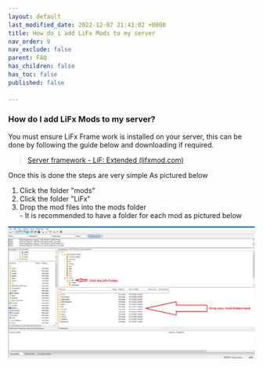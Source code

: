 ```yaml
---
layout: default
last_modified_date: 2022-12-07 21:43:02 +0000
title: How do i add LiFx Mods to my server
nav_order: 9
nav_exclude: false
parent: FAQ
has_children: false
has_toc: false
published: false

---
```

### How do I add LiFx Mods to my server?

You must ensure LiFx Frame work is installed on your server, this can be done by following the guide below and downloading if required.

> [Server framework - LiF: Extended (lifxmod.com)](https://lifxmod.com/Docs/server-framework.html)

Once this is done the steps are very simple As pictured below

1. Click the folder "mods"
2. Click the folder "LiFx"
3. Drop the mod files into the mods folder  
   \- It is recommended to have a folder for each mod as pictured below

![](/uploads/howtomodinstallation.png)